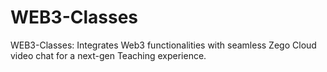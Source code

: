 # WEB3-Classes
WEB3-Classes:  Integrates Web3 functionalities with seamless Zego Cloud video chat for a next-gen Teaching experience.

